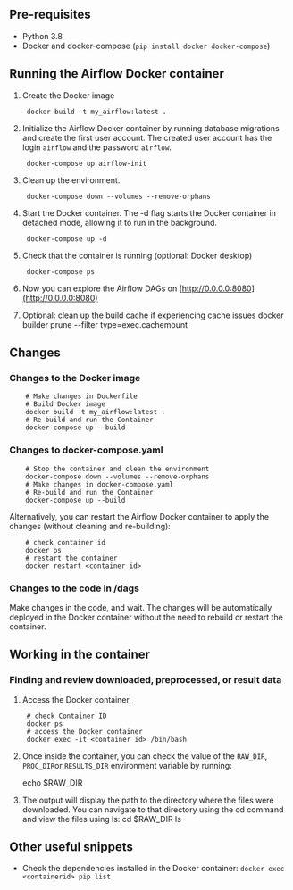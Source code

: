 ## Pre-requisites
* Python 3.8
* Docker and docker-compose (`pip install docker docker-compose`)


## Running the Airflow Docker container
1. Create the Docker image 

        docker build -t my_airflow:latest .

2. Initialize the Airflow Docker container by running database migrations and create the first user account. The created user account has the login `airflow` and the password `airflow`.

        docker-compose up airflow-init

3. Clean up the environment.

        docker-compose down --volumes --remove-orphans

4. Start the Docker container. The -d flag starts the Docker container in detached mode, allowing it to run in the background.

        docker-compose up -d

5. Check that the container is running (optional: Docker desktop)

        docker-compose ps

6. Now you can explore the Airflow DAGs on [http://0.0.0.0:8080](http://0.0.0.0:8080)

7. Optional: clean up the build cache if experiencing cache issues
      docker builder prune --filter type=exec.cachemount

## Changes

### Changes to the Docker image
        
        # Make changes in Dockerfile
        # Build Docker image
        docker build -t my_airflow:latest .
        # Re-build and run the Container
        docker-compose up --build

### Changes to docker-compose.yaml

        # Stop the container and clean the environment
        docker-compose down --volumes --remove-orphans
        # Make changes in docker-compose.yaml
        # Re-build and run the Container
        docker-compose up --build

Alternatively, you can restart the Airflow Docker container to apply the changes (without cleaning and re-building):

        # check container id
        docker ps
        # restart the container
        docker restart <container id>

### Changes to the code in /dags
Make changes in the code, and wait. The changes will be automatically deployed in the Docker container without the need to rebuild or restart the container.

## Working in the container

### Finding and review downloaded, preprocessed, or result data

1. Access the Docker container.

        # check Container ID
        docker ps
        # access the Docker container
        docker exec -it <container id> /bin/bash

2. Once inside the container, you can check the value of the `RAW_DIR`, `PROC_DIR`or `RESULTS_DIR` environment variable by running:
      
      echo $RAW_DIR

3. The output will display the path to the directory where the files were downloaded. You can navigate to that directory using the cd command and view the files using ls:
      cd $RAW_DIR
      ls

## Other useful snippets

* Check the dependencies installed in the Docker container: `docker exec <containerid> pip list`

